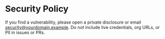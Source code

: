 
# Security Policy

If you find a vulnerability, please open a private disclosure or email security@yourdomain.example.
Do not include live credentials, org URLs, or PII in issues or PRs.
